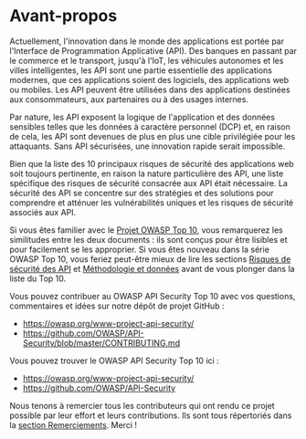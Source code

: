 # Avant-propos

Actuellement, l'innovation dans le monde des applications est portée par l'Interface de Programmation Applicative (API). 
Des banques en passant par le commerce et le transport, jusqu'à l'IoT, les véhicules autonomes et les villes intelligentes, les API sont une partie essentielle des applications modernes, que ces applications soient des logiciels, des applications web ou mobiles. Les API peuvent être utilisées dans des applications destinées aux consommateurs, aux partenaires ou à des usages internes.

Par nature, les API exposent la logique de l'application et des données sensibles telles que les données à caractère personnel (DCP) et, en raison de cela, les API sont devenues de plus en plus une cible privilégiée pour les attaquants. Sans API sécurisées, une innovation rapide serait impossible.

Bien que la liste des 10 principaux risques de sécurité des applications web soit toujours pertinente, en raison la nature particulière des API, une liste spécifique des risques de sécurité consacrée aux API était nécessaire. La sécurité des API se concentre sur des stratégies et des solutions pour comprendre et atténuer les vulnérabilités uniques et les risques de sécurité associés aux API.

Si vous êtes familier avec le [Projet OWASP Top 10][1], vous remarquerez les similitudes entre les deux documents : ils sont conçus pour être lisibles et pour facilement se les approprier. Si vous êtes nouveau dans la série OWASP Top 10, vous feriez peut-être mieux de lire les sections [Risques de sécurité des API][2] et [Méthodologie et données][3] avant de vous plonger dans la liste du Top 10.

Vous pouvez contribuer au OWASP API Security Top 10 avec vos questions, commentaires et idées sur notre dépôt de projet GitHub :

* https://owasp.org/www-project-api-security/
* https://github.com/OWASP/API-Security/blob/master/CONTRIBUTING.md

Vous pouvez trouver le OWASP API Security Top 10 ici :

* https://owasp.org/www-project-api-security/
* https://github.com/OWASP/API-Security

Nous tenons à remercier tous les contributeurs qui ont rendu ce projet possible par leur effort et leurs contributions. Ils sont tous répertoriés dans la [section Remerciements][4]. Merci !

[1]: https://owasp.org/www-project-top-ten/
[2]: ./0x10-api-security-risks.md
[3]: ./0xd0-about-data.md
[4]: ./0xd1-acknowledgments.md
